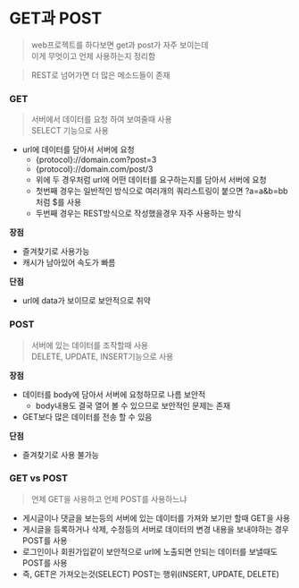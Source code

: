# GET과 POST
> web프로젝트를 하다보면 get과 post가 자주 보이는데  
> 이게 무엇이고 언제 사용하는지 정리함  

> REST로 넘어가면 더 많은 메소드들이 존재


### GET
> 서버에서 데이터를 요청 하여 보여줄때 사용   
> SELECT 기능으로 사용  
* url에 데이터를 담아서 서버에 요청
  * {protocol}://domain.com?post=3
  * {protocol}://domain.com/post/3
  * 위에 두 경우처럼 url에 어떤 데이터를 요구하는지를 담아서 서버에 요청
  * 첫번째 경우는 일반적인 방식으로 여러개의 쿼리스트링이 붙으면 ?a=a&b=bb처럼 $를 사용
  * 두번째 경우는 REST방식으로 작성했을경우 자주 사용하는 방식  
  
**장점**
* 즐겨찾기로 사용가능
* 캐시가 남아있어 속도가 빠름

**단점**
* url에 data가 보이므로 보안적으로 취약

### POST
> 서버에 있는 데이터를 조작할때 사용   
> DELETE, UPDATE, INSERT기능으로 사용  

**장점**
* 데이터를 body에 담아서 서버에 요청하므로 나름 보안적  
  * body내용도 결국 열어 볼 수 있으므로 보안적인 문제는 존재  
* GET보다 많은 데이터를 전송 할 수 있음  

**단점**
* 즐겨찾기로 사용 불가능

### GET vs POST
> 언제 GET을 사용하고 언제 POST를 사용하느냐  

* 게시글이나 댓글을 보는등의 서버에 있는 데이터를 가져와 보기만 할때 GET을 사용  
* 게시글을 등록하거나 삭제, 수정등의 서버로 데이터의 변경 내용을 보내야하는 경우 POST를 사용  
* 로그인이나 회원가입같이 보안적으로 url에 노출되면 안되는 데이터를 보낼때도 POST를 사용  
* 즉, GET은 가져오는것(SELECT) POST는 행위(INSERT, UPDATE, DELETE)

